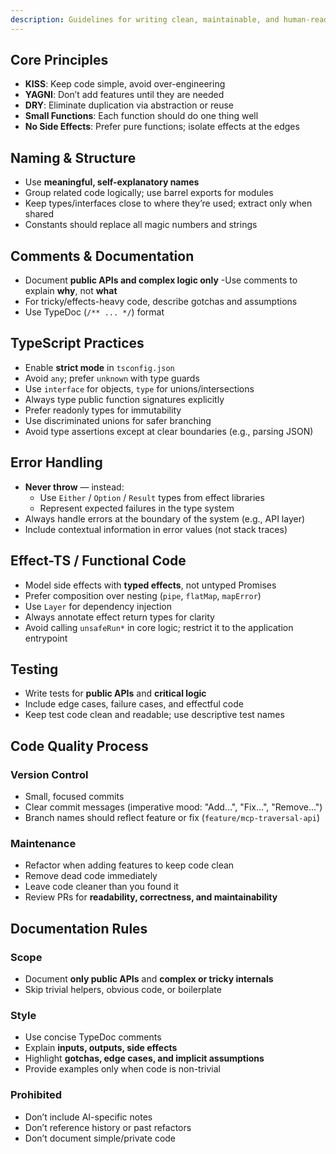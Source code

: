 ```yaml
---
description: Guidelines for writing clean, maintainable, and human-readable code. Apply these rules when writing or reviewing code to ensure consistency and quality.
---
```


## Core Principles

- **KISS**: Keep code simple, avoid over-engineering
- **YAGNI**: Don’t add features until they are needed
- **DRY**: Eliminate duplication via abstraction or reuse
- **Small Functions**: Each function should do one thing well
- **No Side Effects**: Prefer pure functions; isolate effects at the edges

## Naming & Structure

- Use **meaningful, self-explanatory names**
- Group related code logically; use barrel exports for modules
- Keep types/interfaces close to where they’re used; extract only when shared
- Constants should replace all magic numbers and strings

## Comments & Documentation

- Document **public APIs and complex logic only**
  -Use comments to explain **why**, not **what**
- For tricky/effects-heavy code, describe gotchas and assumptions
- Use TypeDoc (`/** ... */`) format

## TypeScript Practices

- Enable **strict mode** in `tsconfig.json`
- Avoid `any`; prefer `unknown` with type guards
- Use `interface` for objects, `type` for unions/intersections
- Always type public function signatures explicitly
- Prefer readonly types for immutability
- Use discriminated unions for safer branching
- Avoid type assertions except at clear boundaries (e.g., parsing JSON)

## Error Handling

- **Never throw** — instead:
  - Use `Either` / `Option` / `Result` types from effect libraries
  - Represent expected failures in the type system
- Always handle errors at the boundary of the system (e.g., API layer)
- Include contextual information in error values (not stack traces)

## Effect-TS / Functional Code

- Model side effects with **typed effects**, not untyped Promises
- Prefer composition over nesting (`pipe`, `flatMap`, `mapError`)
- Use `Layer` for dependency injection
- Always annotate effect return types for clarity
- Avoid calling `unsafeRun*` in core logic; restrict it to the application entrypoint

## Testing

- Write tests for **public APIs** and **critical logic**
- Include edge cases, failure cases, and effectful code
- Keep test code clean and readable; use descriptive test names

## Code Quality Process

### Version Control

- Small, focused commits
- Clear commit messages (imperative mood: "Add...", "Fix...", "Remove...")
- Branch names should reflect feature or fix (`feature/mcp-traversal-api`)

### Maintenance

- Refactor when adding features to keep code clean
- Remove dead code immediately
- Leave code cleaner than you found it
- Review PRs for **readability, correctness, and maintainability**

## Documentation Rules

### Scope

- Document **only public APIs** and **complex or tricky internals**
- Skip trivial helpers, obvious code, or boilerplate

### Style

- Use concise TypeDoc comments
- Explain **inputs, outputs, side effects**
- Highlight **gotchas, edge cases, and implicit assumptions**
- Provide examples only when code is non-trivial

### Prohibited

- Don’t include AI-specific notes
- Don’t reference history or past refactors
- Don’t document simple/private code
